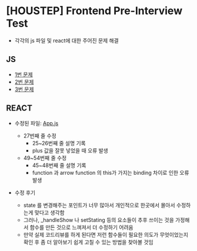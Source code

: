 # [HOUSTEP] Frontend Pre-Interview Test

- 각각의 js 파일 및 react에 대한 주어진 문제 해결

## JS

- [1번 문제](./%2301.js)
- [2번 문제](./%2302.js)
- [3번 문제](./%2303.js)

## REACT

- 수정된 파일: [App.js](./%23ReactJS/src/components/App.js)
  - 27번째 줄 수정
    - 25~26번째 줄 설명 기록
    - plus 값을 잘못 넣었을 때 오류 발생
  - 49~54번째 줄 수정
    - 45~48번째 줄 설명 기록
    - function 과 arrow function 의 this가 가지는 binding 차이로 인한 오류 발생

- 수정 후기
  - state 를 변경해주는 포인트가 너무 많아서 개인적으로 한곳에서 몰아서 수정하는게 맞다고 생각함
  - 그러나, _handleShow 나 setStating 등의 요소들이 추후 쓰이는 것을 가정해서 함수를 만든 것으로 느껴져서 더 수정하기 어려움
  - 만약 실제 코드리뷰를 하게 된다면 저런 함수들이 필요한 의도가 무엇이었는지 확인 후 좀 더 알아보기 쉽게 고칠 수 있는 방법을 찾아볼 것임
